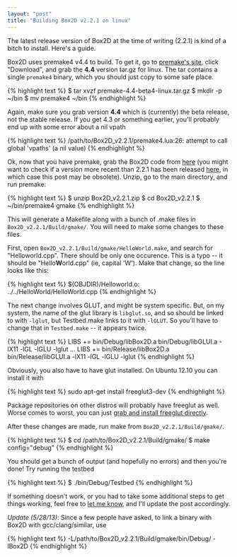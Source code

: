 ```yaml
---
layout: "post"
title: "Building Box2D v2.2.1 on linux"
---
```


The latest release version of Box2D at the time of writing (2.2.1) is kind of a bitch to install. Here's a guide.

Box2D uses premake4 v4.4 to build. To get it, go to [premake's site](http://industriousone.com/premake), click "Download", and grab the **4.4** version tar.gz for linux. The tar contains a single `premake4` binary, which you should just copy to some safe place.

{% highlight text %}
$ tar xvzf premake-4.4-beta4-linux.tar.gz
$ mkdir -p ~/bin
$ mv premake4 ~/bin
{% endhighlight %}

Again, make sure you grab version **4.4** which is (currently) the beta release, not the stable release. If you get 4.3 or something earlier, you'll probably end up with some error about a nil vpath

{% highlight text %}
/path/to/Box2D_v2.2.1/premake4.lua:26: attempt to call global 'vpaths' (a nil value)
{% endhighlight %}

Ok, now that you have premake, grab the Box2D code from [here](http://code.google.com/p/box2d/downloads/detail?name=Box2D_v2.2.1.zip&can=2&q=) (you might want to check if a version more recent than 2.2.1 has been released [here](http://code.google.com/p/box2d/downloads/list), in which case this post may be obsolete). Unzip, go to the main directory, and run premake:

{% highlight text %}
$ unzip Box2D_v2.2.1.zip
$ cd Box2D_v2.2.1
$ ~/bin/premake4 gmake
{% endhighlight %}

This will generate a Makefile along with a bunch of .make files in `Box2D_v2.2.1/Build/gmake/`. You will need to make some changes to these files.

First, open `Box2D_v2.2.1/Build/gmake/HelloWorld.make`, and search for "Helloworld.cpp". There should be only one occurence. This is a typo -- it should be "Hello**W**orld.cpp" (ie, capital 'W'). Make that change, so the line looks like this:

{% highlight text %}
$(OBJDIR)/Helloworld.o: ../../HelloWorld/HelloWorld.cpp
{% endhighlight %}

The next change involves GLUT, and might be system specific. But, on my system, the name of the glut library is `libglut.so`, and so should be linked to with `-lglut`, but Testbed.make links to it with `-lGLUT`. So you'll have to change that in `Testbed.make` -- it appears twice.

{% highlight text %}
LIBS      += bin/Debug/libBox2D.a bin/Debug/libGLUI.a -lX11 -lGL -lGLU -lglut
...
LIBS      += bin/Release/libBox2D.a bin/Release/libGLUI.a -lX11 -lGL -lGLU -lglut
{% endhighlight %}

Obviously, you also have to have glut installed. On Ubuntu 12.10 you can install it with

{% highlight text %}
sudo apt-get install freeglut3-dev
{% endhighlight %}

Package repositories on other distros will probably have freeglut as well. Worse comes to worst, you can just [grab and install freeglut directly](http://freeglut.sourceforge.net/).

After these changes are made, run make from `Box2D_v2.2.1/Build/gmake/`.

{% highlight text %}
$ cd /path/to/Box2D_v2.2.1/Build/gmake/
$ make config="debug"
{% endhighlight %}

You should get a bunch of output (and hopefully no errors) and then you're done! Try running the testbed

{% highlight text %}
$ ./bin/Debug/Testbed
{% endhighlight %}

If something doesn't work, or you had to take some additional steps to get things working, feel free to [let me know](mailto:alecbenzer@gmail.com), and I'll update the post accordingly.

_Update (5/28/13)_: Since a few people have asked, to link a binary with Box2D with gcc/clang/similar, use

{% highlight text %}
-L/path/to/Box2D_v2.2.1/Build/gmake/bin/Debug/ -lBox2D
{% endhighlight %}
